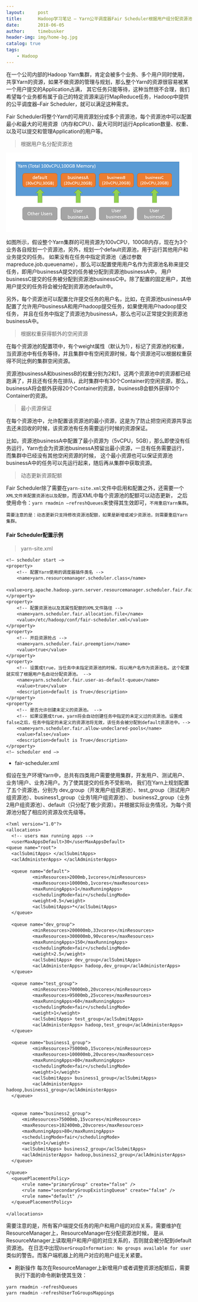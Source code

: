 ```yaml
---
layout:     post
title:      Hadoop学习笔记 — Yarn公平调度器Fair Scheduler根据用户组分配资源池
date:       2018-06-05
author:     timebusker
header-img: img/home-bg.jpg
catalog: true
tags:
    - Hadoop  
---
```


在一个公司内部的Hadoop Yarn集群，肯定会被多个业务、多个用户同时使用，共享Yarn的资源，如果不做资源的管理与规划，那么整个Yarn的资源很容易被某一个用户提交的Application占满，
其它任务只能等待，这种当然很不合理，我们希望每个业务都有属于自己的特定资源来运行MapReduce任务，Hadoop中提供的公平调度器–Fair Scheduler，就可以满足这种需求。

Fair Scheduler将整个Yarn的可用资源划分成多个资源池，每个资源池中可以配置最小和最大的可用资源（内存和CPU）、最大可同时运行Application数量、权重、以及可以提交和管理Application的用户等。

> 根据用户名分配资源池

![Yarn公平调度器Fair Scheduler](img/hadoop/yarn/1.jpg)

如图所示，假设整个Yarn集群的可用资源为100vCPU，100GB内存，现在为3个业务各自规划一个资源池，另外，规划一个default资源池，用于运行其他用户和业务提交的任务。
如果没有在任务中指定资源池（通过参数mapreduce.job.queuename），那么可以配置使用用户名作为资源池名称来提交任务，即用户businessA提交的任务被分配到资源池businessA中，
用户businessC提交的任务被分配到资源池businessC中。除了配置的固定用户，其他用户提交的任务将会被分配到资源池default中。

另外，每个资源池可以配置允许提交任务的用户名，比如，在资源池businessA中配置了允许用户businessA和用户hadoop提交任务，如果使用用户hadoop提交任务，
并且在任务中指定了资源池为businessA，那么也可以正常提交到资源池businessA中。

> 根据权重获得额外的空闲资源

在每个资源池的配置项中，有个weight属性（默认为1），标记了资源池的权重，当资源池中有任务等待，并且集群中有空闲资源时候，每个资源池可以根据权重获得不同比例的集群空闲资源。

资源池businessA和businessB的权重分别为2和1，这两个资源池中的资源都已经跑满了，并且还有任务在排队，此时集群中有30个Container的空闲资源，那么，businessA将会额外获得20个Container的资源，businessB会额外获得10个Container的资源。

> 最小资源保证

在每个资源池中，允许配置该资源池的最小资源，这是为了防止把空闲资源共享出去还未回收的时候，该资源池有任务需要运行时候的资源保证。

比如，资源池businessA中配置了最小资源为（5vCPU，5GB），那么即使没有任务运行，Yarn也会为资源池businessA预留出最小资源，一旦有任务需要运行，而集群中已经没有其他空闲资源的时候，
这个最小资源也可以保证资源池businessA中的任务可以先运行起来，随后再从集群中获取资源。

> 动态更新资源配额

Fair Scheduler除了需要在`yarn-site.xml`文件中启用和配置之外，还需要一个`XML文件来配置资源池以及配额`，而该XML中每个资源池的配额可以动态更新，
之后使用命令：`yarn rmadmin –refreshQueues`来使得其生效即可，`不用重启Yarn集群`。

`需要注意的是：动态更新只支持修改资源池配额，如果是新增或减少资源池，则需要重启Yarn集群。`

#### Fair Scheduler配置示例

> yarn-site.xml

```
<!– scheduler start –>
<property>
    <!-- 配置Yarn使用的调度器插件类名 -->
    <name>yarn.resourcemanager.scheduler.class</name>
    <value>org.apache.hadoop.yarn.server.resourcemanager.scheduler.fair.FairScheduler</value>
</property>
<property>
    <!-- 配置资源池以及其属性配额的XML文件路径 -->
    <name>yarn.scheduler.fair.allocation.file</name>
    <value>/etc/hadoop/conf/fair-scheduler.xml</value>
</property>
<property>
    <!-- 开启资源抢占 -->
    <name>yarn.scheduler.fair.preemption</name>
    <value>true</value>
</property>
<property>
    <!-- 设置成true，当任务中未指定资源池的时候，将以用户名作为资源池名。这个配置就实现了根据用户名自动分配资源池。 -->
    <name>yarn.scheduler.fair.user-as-default-queue</name>
    <value>true</value>
    <description>default is True</description>
</property>
<property>
    <!-- 是否允许创建未定义的资源池。 -->
    <!-- 如果设置成true，yarn将会自动创建任务中指定的未定义过的资源池。设置成false之后，任务中指定的未定义的资源池将无效，该任务会被分配到default资源池中。-->
    <name>yarn.scheduler.fair.allow-undeclared-pools</name>
    <value>false</value>
    <description>default is True</description>
</property>
<!– scheduler end –>
```

- fair-scheduler.xml

假设在生产环境Yarn中，总共有四类用户需要使用集群，开发用户、测试用户、业务1用户、业务2用户。为了使其提交的任务不受影响，
我们在Yarn上规划配置了五个资源池，分别为 dev_group（开发用户组资源池）、test_group（测试用户组资源池）、business1_group（业务1用户组资源池）、
business2_group（业务2用户组资源池）、default（只分配了极少资源）。并根据实际业务情况，为每个资源池分配了相应的资源及优先级等。

```
<?xml version="1.0"?>
<allocations>  
  <!-- users max running apps -->
  <userMaxAppsDefault>30</userMaxAppsDefault>
<queue name="root">
  <aclSubmitApps> </aclSubmitApps>
  <aclAdministerApps> </aclAdministerApps>
  
  <queue name="default">
          <minResources>2000mb,1vcores</minResources>
          <maxResources>10000mb,1vcores</maxResources>
          <maxRunningApps>1</maxRunningApps>
          <schedulingMode>fair</schedulingMode>
          <weight>0.5</weight>
          <aclSubmitApps>*</aclSubmitApps>
  </queue>
       
  <queue name="dev_group">
          <minResources>200000mb,33vcores</minResources>
          <maxResources>300000mb,90vcores</maxResources>
          <maxRunningApps>150</maxRunningApps>
          <schedulingMode>fair</schedulingMode>
          <weight>2.5</weight>
          <aclSubmitApps> dev_group</aclSubmitApps>
          <aclAdministerApps> hadoop,dev_group</aclAdministerApps>
  </queue>
                                                                                                                                                  
  <queue name="test_group">
          <minResources>70000mb,20vcores</minResources>
          <maxResources>95000mb,25vcores</maxResources>
          <maxRunningApps>60</maxRunningApps>
          <schedulingMode>fair</schedulingMode>
          <weight>1</weight>
          <aclSubmitApps> test_group</aclSubmitApps>
          <aclAdministerApps> hadoop,test_group</aclAdministerApps>
  </queue>
                                                                          
  <queue name="business1_group">
          <minResources>75000mb,15vcores</minResources>
          <maxResources>100000mb,20vcores</maxResources>
          <maxRunningApps>80</maxRunningApps>
          <schedulingMode>fair</schedulingMode>
          <weight>1</weight>
          <aclSubmitApps> business1_group</aclSubmitApps>
          <aclAdministerApps> hadoop,business1_group</aclAdministerApps>
  </queue>
                                                             
                                                                          
  <queue name="business2_group">
      <minResources>75000mb,15vcores</minResources>
      <maxResources>102400mb,20vcores</maxResources>
      <maxRunningApps>80</maxRunningApps>
      <schedulingMode>fair</schedulingMode>
      <weight>1</weight>
      <aclSubmitApps> business2_group</aclSubmitApps>
      <aclAdministerApps> hadoop,business2_group</aclAdministerApps>
  </queue>
 
</queue>
  <queuePlacementPolicy>
      <rule name="primaryGroup" create="false" />
      <rule name="secondaryGroupExistingQueue" create="false" />
      <rule name="default" />
  </queuePlacementPolicy>
 
</allocations>
```

需要注意的是，所有客户端提交任务的用户和用户组的对应关系，需要维护在ResourceManager上，ResourceManager在分配资源池时候，
是从ResourceManager上读取用户和用户组的对应关系的，否则就会被分配到default资源池。
在日志中出现`UserGroupInformation: No groups available for user`类似的警告。而客户端机器上的用户对应的用户组无关紧要。

- 刷新操作
每次在ResourceManager上新增用户或者调整资源池配额后，需要执行下面的命令刷新使其生效：

```
yarn rmadmin -refreshQueues
yarn rmadmin -refreshUserToGroupsMappings
```
